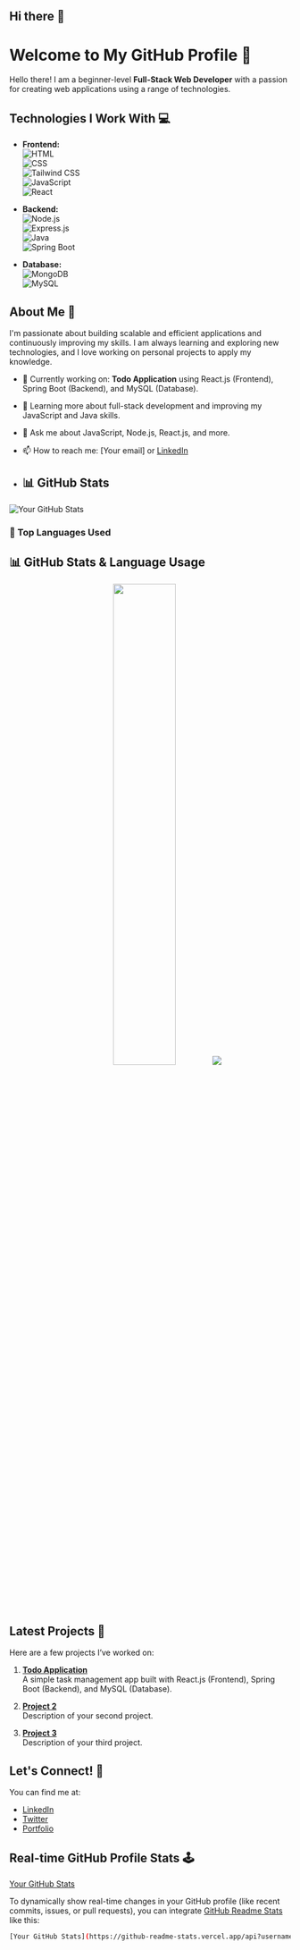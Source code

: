 ## Hi there 👋

<!--
**Goutam1404/Goutam1404** is a ✨ _special_ ✨ repository because its `README.md` (this file) appears on your GitHub profile.

Here are some ideas to get you started:

- 🔭 I’m currently working on ...
- 🌱 I’m currently learning ...
- 👯 I’m looking to collaborate on ...
- 🤔 I’m looking for help with ...
- 💬 Ask me about ...
- 📫 How to reach me: ...
- 😄 Pronouns: ...
- ⚡ Fun fact: ...
-->
# Welcome to My GitHub Profile 👋

Hello there! I am a beginner-level **Full-Stack Web Developer** with a passion for creating web applications using a range of technologies.

## Technologies I Work With 💻

- **Frontend:**  
  ![HTML](https://img.shields.io/badge/-HTML5-E34F26?style=flat-square&logo=html5&logoColor=white)  
  ![CSS](https://img.shields.io/badge/-CSS3-1572B6?style=flat-square&logo=css3)  
  ![Tailwind CSS](https://img.shields.io/badge/-TailwindCSS-38B2AC?style=flat-square&logo=tailwind-css&logoColor=white)  
  ![JavaScript](https://img.shields.io/badge/-JavaScript-F7DF1E?style=flat-square&logo=javascript&logoColor=black)  
  ![React](https://img.shields.io/badge/-React-61DAFB?style=flat-square&logo=react&logoColor=black)

- **Backend:**  
  ![Node.js](https://img.shields.io/badge/-Node.js-339933?style=flat-square&logo=node-dot-js&logoColor=white)  
  ![Express.js](https://img.shields.io/badge/-Express.js-000000?style=flat-square&logo=express&logoColor=white)  
  ![Java](https://img.shields.io/badge/-Java-007396?style=flat-square&logo=java&logoColor=white)  
  ![Spring Boot](https://img.shields.io/badge/-Spring%20Boot-6DB33F?style=flat-square&logo=spring-boot&logoColor=white)

- **Database:**  
  ![MongoDB](https://img.shields.io/badge/-MongoDB-47A248?style=flat-square&logo=mongodb&logoColor=white)  
  ![MySQL](https://img.shields.io/badge/-MySQL-4479A1?style=flat-square&logo=mysql&logoColor=white)

## About Me 🤔

I'm passionate about building scalable and efficient applications and continuously improving my skills. I am always learning and exploring new technologies, and I love working on personal projects to apply my knowledge.

- 🔭 Currently working on: **Todo Application** using React.js (Frontend), Spring Boot (Backend), and MySQL (Database).
- 🌱 Learning more about full-stack development and improving my JavaScript and Java skills.
- 💬 Ask me about JavaScript, Node.js, React.js, and more.
- 📫 How to reach me: [Your email] or [LinkedIn](https://www.linkedin.com/in/your-profile)

- ## 📊 GitHub Stats

![Your GitHub Stats](https://github-readme-stats.vercel.app/api?username=Goutam1404&show_icons=true&count_private=true&theme=radical)

### 💬 Top Languages Used

## 📊 GitHub Stats & Language Usage

<p align="center">
  <img src="https://github-readme-stats.vercel.app/api?username=Goutam1404&show_icons=true&count_private=true&theme=radical" width="47%" />
  <img src="https://github-readme-stats.vercel.app/api/top-langs/?username=Goutam1404&langs_count=10&layout=compact&theme=radical" />
</p>


## Latest Projects 🚀

Here are a few projects I’ve worked on:

1. **[Todo Application](https://github.com/your-github-username/todo-application)**  
   A simple task management app built with React.js (Frontend), Spring Boot (Backend), and MySQL (Database).

2. **[Project 2](https://github.com/your-github-username/project-2)**  
   Description of your second project.

3. **[Project 3](https://github.com/your-github-username/project-3)**  
   Description of your third project.

## Let's Connect! 🤝

You can find me at:
- [LinkedIn](https://www.linkedin.com/in/your-profile)
- [Twitter](https://twitter.com/your-username)
- [Portfolio](https://your-portfolio.com)

## Real-time GitHub Profile Stats 🕹️
[Your GitHub Stats](https://github-readme-stats.vercel.app/api?username=Goutam1404&show_icons=true&hide_title=true&count_private=true&theme=radical)

To dynamically show real-time changes in your GitHub profile (like recent commits, issues, or pull requests), you can integrate [GitHub Readme Stats](https://github.com/anuraghazra/github-readme-stats) like this:

```bash
[Your GitHub Stats](https://github-readme-stats.vercel.app/api?username=your-github-username&show_icons=true&hide_title=true&count_private=true&theme=radical)
